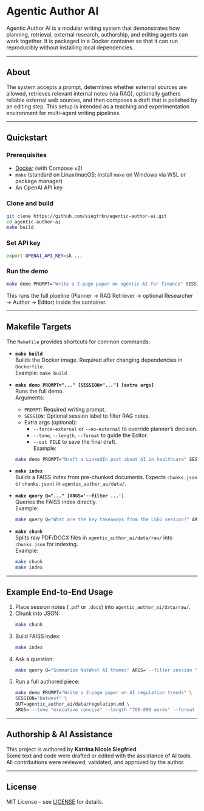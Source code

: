 # Agentic Author AI

Agentic Author AI is a modular writing system that demonstrates how planning, retrieval, external research, authorship, and editing agents can work together. It is packaged in a Docker container so that it can run reproducibly without installing local dependencies.

---

## About

The system accepts a prompt, determines whether external sources are allowed, retrieves relevant internal notes (via RAG), optionally gathers reliable external web sources, and then composes a draft that is polished by an editing step. This setup is intended as a teaching and experimentation environment for multi-agent writing pipelines.

---

## Quickstart

### Prerequisites
- [Docker](https://docs.docker.com/get-docker/) (with Compose v2)
- `make` (standard on Linux/macOS; install `make` on Windows via WSL or package manager)
- An OpenAI API key

### Clone and build
```bash
git clone https://github.com/siegfrkn/agentic-author-ai.git
cd agentic-author-ai
make build
```

### Set API key
```bash
export OPENAI_API_KEY=sk-...
```

### Run the demo
```bash
make demo PROMPT="Write a 2-page paper on agentic AI for finance" SESSION="Lseg Notes"
```

This runs the full pipeline (Planner → RAG Retriever → optional Researcher → Author → Editor) inside the container.

---

## Makefile Targets

The `Makefile` provides shortcuts for common commands:

- **`make build`**  
  Builds the Docker image. Required after changing dependencies in `Dockerfile`.  
  Example: `make build`

- **`make demo PROMPT="..." [SESSION="..."] [extra args]`**  
  Runs the full demo.  
  Arguments:  
  - `PROMPT`: Required writing prompt.  
  - `SESSION`: Optional session label to filter RAG notes.  
  - Extra args (optional):
    - `--force-external` or `--no-external` to override planner’s decision.
    - `--tone`, `--length`, `--format` to guide the Editor.
    - `--out FILE` to save the final draft.  
  Example:  
  ```bash
  make demo PROMPT="Draft a LinkedIn post about AI in healthcare" SESSION="Natwest" --tone="executive concise"
  ```

- **`make index`**  
  Builds a FAISS index from pre-chunked documents. Expects `chunks.json` or `chunks.jsonl` in `agentic_author_ai/data/`.

- **`make query Q="..." [ARGS='--filter ...']`**  
  Queries the FAISS index directly.  
  Example:  
  ```bash
  make query Q="What are the key takeaways from the LSEG session?" ARGS='--filter session "Lseg Notes"'
  ```

- **`make chunk`**  
  Splits raw PDF/DOCX files in `agentic_author_ai/data/raw/` into `chunks.json` for indexing.  
  Example:  
  ```bash
  make chunk
  make index
  ```

---

## Example End-to-End Usage

1. Place session notes (`.pdf` or `.docx`) into `agentic_author_ai/data/raw/`.  
2. Chunk into JSON:  
   ```bash
   make chunk
   ```
3. Build FAISS index:  
   ```bash
   make index
   ```
4. Ask a question:  
   ```bash
   make query Q="Summarize NatWest AI themes" ARGS='--filter session "Natwest"'
   ```
5. Run a full authored piece:  
   ```bash
   make demo PROMPT="Write a 2-page paper on AI regulation trends" \
   SESSION="Natwest" \
   OUT=agentic_author_ai/data/regulation.md \
   ARGS='--tone "executive concise" --length "700-800 words" --format markdown'
   ```

---

## Authorship & AI Assistance

This project is authored by **Katrina Nicole Siegfried**.  
Some text and code were drafted or edited with the assistance of AI tools.  
All contributions were reviewed, validated, and approved by the author.

---

## License
MIT License – see [LICENSE](LICENSE) for details.
